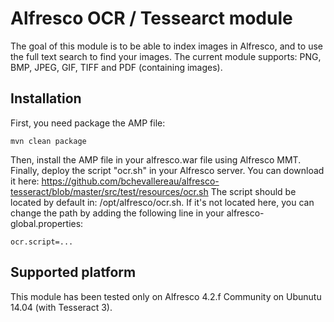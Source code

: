 # Alfresco OCR / Tessearct module

The goal of this module is to be able to index images in Alfresco, and to use the full text search to find your images. The current module supports: PNG, BMP, JPEG, GIF, TIFF and PDF (containing images).

## Installation

First, you need package the AMP file:

```
mvn clean package
```

Then, install the AMP file in your alfresco.war file using Alfresco MMT. Finally, deploy the script "ocr.sh" in your Alfresco server. You can download it here: https://github.com/bchevallereau/alfresco-tesseract/blob/master/src/test/resources/ocr.sh
The script should be located by default in: /opt/alfresco/ocr.sh. If it's not located here, you can change the path by adding the following line in your alfresco-global.properties:

```
ocr.script=...
```

## Supported platform

This module has been tested only on Alfresco 4.2.f Community on Ubunutu 14.04 (with Tesseract 3).
